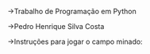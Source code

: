 ->Trabalho de Programação em Python

->Pedro Henrique Silva Costa

->Instruções para jogar o campo minado:
